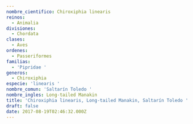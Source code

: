 ```yaml
---
nombre_cientifico: Chiroxiphia linearis
reinos:
  - Animalia
divisiones:
  - Chordata
clases:
  - Aves
ordenes:
  - Passeriformes
familias:
  - 'Pipridae '
generos:
  - Chiroxiphia
especie: 'linearis '
nombre_comun: 'Saltarín Toledo '
nombre_ingles: Long-tailed Manakin
title: 'Chiroxiphia linearis, Long-tailed Manakin, Saltarín Toledo '
draft: false
date: 2017-08-19T02:46:32.000Z
---
```


